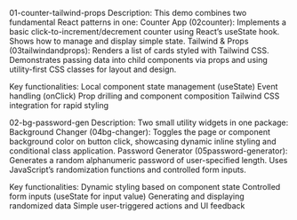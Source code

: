 01-counter-tailwind-props
Description:
This demo combines two fundamental React patterns in one:
Counter App (02counter): Implements a basic click-to-increment/decrement counter using React’s useState hook. Shows how to manage and display simple state.
Tailwind & Props (03tailwindandprops): Renders a list of cards styled with Tailwind CSS. Demonstrates passing data into child components via props and using utility-first CSS classes for layout and design.

Key functionalities:
Local component state management (useState)
Event handling (onClick)
Prop drilling and component composition
Tailwind CSS integration for rapid styling

02-bg-password-gen
Description:
Two small utility widgets in one package:
Background Changer (04bg-changer): Toggles the page or component background color on button click, showcasing dynamic inline styling and conditional class application.
Password Generator (05password-generator): Generates a random alphanumeric password of user-specified length. Uses JavaScript’s randomization functions and controlled form inputs.

Key functionalities:
Dynamic styling based on component state
Controlled form inputs (useState for input value)
Generating and displaying randomized data
Simple user-triggered actions and UI feedback
